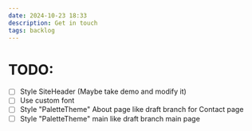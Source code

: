 ```yaml
---
date: 2024-10-23 18:33
description: Get in touch
tags: backlog
---
```


# TODO: 
- [ ] Style SiteHeader (Maybe take demo and modify it)
- [ ] Use custom font
- [ ] Style "PaletteTheme" About page like draft branch for Contact page
- [ ] Style "PaletteTheme" main like draft branch main page 
